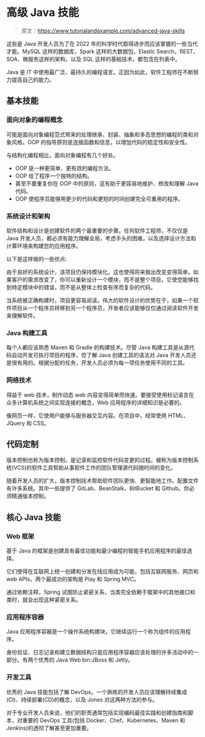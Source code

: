 # 高级 Java 技能

> 原文：<https://www.tutorialandexample.com/advanced-java-skills>

这些是 Java 开发人员为了在 2022 年的科学时代取得进步而应该掌握的一些当代才能。MySQL 这样的数据库，Spark 这样的大数据包，Elastic Search，REST、SOA、微服务这样的架构，以及 SQL 这样的基础技术，都包含在列表中。

Java 是 IT 中使用最广泛、最持久的编程语言。正因为如此，软件工程师在不断努力提高自己的能力。

## 基本技能

### 面向对象的编程概念

可能是面向对象编程范式带来的处理继承、封装、抽象和多态思想的编程的类和对象风格。OOP 的指导原则是连接函数和信息，以增加代码的稳定性和安全性。

与结构化编程相比，面向对象编程有几个好处。

*   OOP 是一种更简单、更有效的编程方法。
*   OOP 给了程序一个独特的结构。
*   甚至不要重复你在 OOP 中的原则，这有助于更容易地维护、修改和理解 Java 代码。
*   OOP 使程序员能够用更少的代码和更短的时间创建完全可重用的程序。

### 系统设计和架构

软件结构和设计是创建软件的两个最重要的步骤。任何软件工程师，不仅仅是 Java 开发人员，都必须有能力理解全局，考虑手头的困难，以及选择设计方法和计算环境来构建您的应用程序。

以下是这样做的一些优点:

由于良好的系统设计，该项目仍保持模块化。这也使得将来做出改变变得简单。如果客户的需求改变了，你可以重新设计一个模块，而不是整个项目。它使您能够找到特定模块中的错误，而不是从整体上检查有序而复杂的代码。

当系统被正确构建时，项目更容易阅读。伟大的软件设计的优势在于，如果一个软件项目从一个程序员转移到另一个程序员，开发者应该能够仅仅通过阅读软件开发来理解软件。

### Java 构建工具

每个人都应该熟悉 Maven 和 Gradle 的构建技术。尽管 Java 构建工具是从源代码自动开发可执行项目的程序，但了解 Java 创建工具的语法对 Java 开发人员还是很有用的。根据分配的任务，开发人员必须为每一项任务使用不同的工具。

### 网络技术

得益于 web 技术，制作动态 web 内容变得简单而快速。要接受使用标记语言在众多计算机系统之间实现连接的概念，Web 应用程序的详细知识是必要的。

像网页一样，它使用户能够与服务器交互内容。在项目中，经常使用 HTML、JQuery 和 CSS。

## 代码定制

版本控制也称为版本控制，是记录和监控软件代码变更的过程。被称为版本控制系统(VCS)的软件工具帮助从事软件工作的团队管理源代码随时间的变化。

随着开发人员的扩大，版本控制技术帮助软件团队更快、更智能地工作。配置文件有许多系统。其中一些提供了 GitLab、BeanStalk、BitBucket 和 Github。你必须精通版本控制。

## 核心 Java 技能

### Web 框架

基于 Java 的框架是创建具有最佳功能和最少编程的智能手机应用程序的最佳选择。

它们使得在互联网上统一创建和分发在线应用成为可能，包括互联网服务、网页和 web APIs。两个最成功的架构是 Play 和 Spring MVC。

通过依赖注释，Spring 试图防止紧密关系，当类完全依赖于框架中的其他接口和类时，就会出现这种紧密关系。

### 应用程序容器

Java 应用程序容器是一个操作系统构建块，它继续运行一个称为组件的应用程序。

身份验证、日志记录和建立数据结构只是应用程序容器应该处理的许多活动中的一部分。有两个优秀的 Java Web bin:JBoss 和 Jetty。

### 开发工具

优秀的 Java 技能包括了解 DevOps。一个熟练的开发人员应该理解持续集成(CI)、持续部署(CD)的概念，以及 Jones 对这两种方法的参与。

对于专业开发人员来说，他们的职责通常包括实现编码最佳实践和创建指南和脚本，对重要的 DevOps 工具(包括 Docker、Chef、Kubernetes、Maven 和 Jenkins)的透彻了解甚至更加重要。